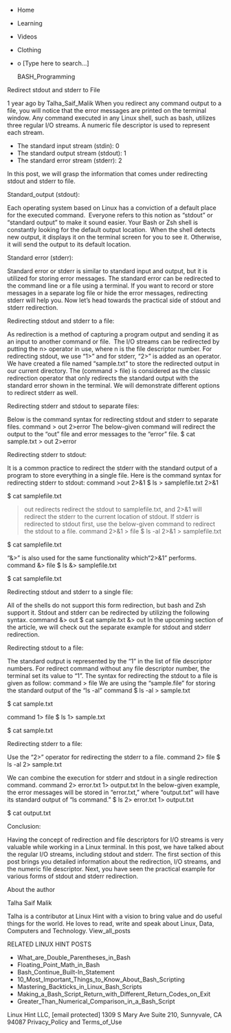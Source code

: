 





















































* Home
* Learning
* Videos
* Clothing
*
  o [Type here to search...]


   BASH_Programming


Redirect stdout and stderr to File

1 year ago
by Talha_Saif_Malik
When you redirect any command output to a file, you will notice that the error
messages are printed on the terminal window. Any command executed in any Linux
shell, such as bash, utilizes three regular I/O streams. A numeric file
descriptor is used to represent each stream.

* The standard input stream (stdin): 0
* The standard output stream (stdout): 1
* The standard error stream (stderr): 2

In this post, we will grasp the information that comes under redirecting stdout
and stderr to file.

Standard_output (stdout):

Each operating system based on Linux has a conviction of a default place for
the executed command.  Everyone refers to this notion as “stdout” or “standard
output” to make it sound easier. Your Bash or Zsh shell is constantly looking
for the default output location.  When the shell detects new output, it
displays it on the terminal screen for you to see it. Otherwise, it will send
the output to its default location.

Standard error (stderr):

Standard error or stderr is similar to standard input and output, but it is
utilized for storing error messages. The standard error can be redirected to
the command line or a file using a terminal. If you want to record or store
messages in a separate log file or hide the error messages, redirecting stderr
will help you. Now let’s head towards the practical side of stdout and stderr
redirection.

Redirecting stdout and stderr to a file:

As redirection is a method of capturing a program output and sending it as an
input to another command or file.  The I/O streams can be redirected by putting
the n> operator in use, where n is the file descriptor number. For redirecting
stdout, we use “1>” and for stderr, “2>” is added as an operator.
We have created a file named “sample.txt” to store the redirected output in our
current directory.
The (command > file) is considered as the classic redirection operator that
only redirects the standard output with the standard error shown in the
terminal. We will demonstrate different options to redirect stderr as well.

Redirecting stderr and stdout to separate files:

Below is the command syntax for redirecting stdout and stderr to separate
files.
command > out 2>error
The below-given command will redirect the output to the “out” file and error
messages to the “error” file.
$ cat sample.txt > out 2>error

Redirecting stderr to stdout:

It is a common practice to redirect the stderr with the standard output of a
program to store everything in a single file. Here is the command syntax for
redirecting stderr to stdout:
command >out 2>&1
$ ls > samplefile.txt 2>&1

$ cat samplefile.txt
> out redirects redirect the stdout to samplefile.txt, and 2>&1 will redirect
the stderr to the current location of stdout.
If stderr is redirected to stdout first, use the below-given command to
redirect the stdout to a file.
command 2>&1 > file
$ ls -al 2>&1 > samplefile.txt

$ cat samplefile.txt

“&>” is also used for the same functionality which“2>&1” performs.
command &> file
$ ls &> samplefile.txt

$ cat samplefile.txt

Redirecting stdout and stderr to a single file:

All of the shells do not support this form redirection, but bash and Zsh
support it. Stdout and stderr can be redirected by utilizing the following
syntax.
command &> out
$ cat sample.txt &> out
In the upcoming section of the article, we will check out the separate example
for stdout and stderr redirection.

Redirecting stdout to a file:

The standard output is represented by the “1” in the list of file descriptor
numbers. For redirect command without any file descriptor number, the terminal
set its value to “1”. The syntax for redirecting the stdout to a file is given
as follow:
command > file
We are using the “sample.file” for storing the standard output of the “ls -al”
command
$ ls -al > sample.txt

$ cat sample.txt

command 1> file
$ ls 1> sample.txt

$ cat sample.txt

Redirecting stderr to a file:

Use the “2>” operator for redirecting the stderr to a file.
command 2> file
$ ls -al 2> sample.txt

We can combine the execution for stderr and stdout in a single redirection
command.
command 2> error.txt 1> output.txt
In the below-given example, the error messages will be stored in “error.txt,”
where “output.txt” will have its standard output of “ls command.”
$ ls 2> error.txt 1> output.txt

$ cat output.txt

Conclusion:

Having the concept of redirection and file descriptors for I/O streams is very
valuable while working in a Linux terminal. In this post, we have talked about
the regular I/O streams, including stdout and stderr. The first section of this
post brings you detailed information about the redirection, I/O streams, and
the numeric file descriptor. Next, you have seen the practical example for
various forms of stdout and stderr redirection.


About the author


Talha Saif Malik

Talha is a contributor at Linux Hint with a vision to bring value and do useful
things for the world. He loves to read, write and speak about Linux, Data,
Computers and Technology.
View_all_posts

RELATED LINUX HINT POSTS


* What_are_Double_Parentheses_in_Bash
* Floating_Point_Math_in_Bash
* Bash_Continue_Built-In_Statement
* 10_Most_Important_Things_to_Know_About_Bash_Scripting
* Mastering_Backticks_in_Linux_Bash_Scripts
* Making_a_Bash_Script_Return_with_Different_Return_Codes_on_Exit
* Greater_Than_Numerical_Comparison_in_a_Bash_Script

Linux Hint LLC, [email protected]
1309 S Mary Ave Suite 210, Sunnyvale, CA 94087
 Privacy_Policy and Terms_of_Use
